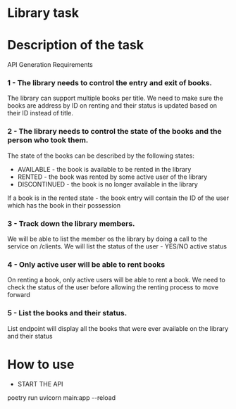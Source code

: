 # Library task

# Description of the task

API Generation Requirements

### 1 - The library needs to control the entry and exit of books.

The library can support multiple books per title. We need to make sure the books are address by ID on renting and their status is updated based on
their ID instead of title.

### 2 - The library needs to control the state of the books and the person who took them.

The state of the books can be described by the following states:

- AVAILABLE - the book is available to be rented in the library
- RENTED - the book was rented by some active user of the library
- DISCONTINUED - the book is no longer available in the library

If a book is in the rented state - the book entry will contain the ID of the user which has the book
in their possession

### 3 - Track down the library members.

We will be able to list the member os the library by doing a call to the service on /clients.
We will list the status of the user - YES/NO active status

### 4 - Only active user will be able to rent books

On renting a book, only active users will be able to rent a book. We need to check the status of the user
before allowing the renting process to move forward

### 5 - List the books and their status.

List endpoint will display all the books that were ever available on the library
and their status

# How to use

- START THE API

poetry run uvicorn main:app --reload
